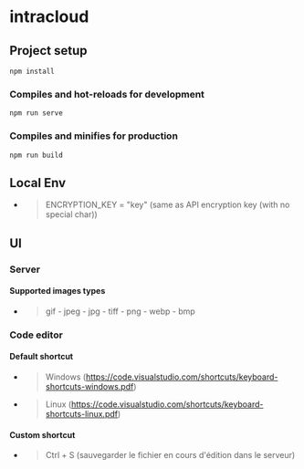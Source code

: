 # intracloud

## Project setup
```
npm install
```

### Compiles and hot-reloads for development
```
npm run serve
```

### Compiles and minifies for production
```
npm run build
```

## Local Env
- > ENCRYPTION_KEY = "key" (same as API encryption key (with no special char))


## UI
### Server
#### Supported images types
- > gif - jpeg - jpg - tiff - png - webp - bmp
### Code editor
#### Default shortcut
-  > Windows (https://code.visualstudio.com/shortcuts/keyboard-shortcuts-windows.pdf)
-  > Linux (https://code.visualstudio.com/shortcuts/keyboard-shortcuts-linux.pdf)
#### Custom shortcut
- > Ctrl + S (sauvegarder le fichier en cours d'édition dans le serveur)